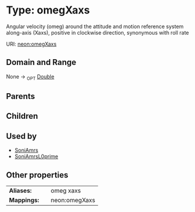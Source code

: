 
# Type: omegXaxs


Angular velocity (omeg) around the attitude and motion reference system along-axis (Xaxs), positive in clockwise direction, synonymous with roll rate

URI: [neon:omegXaxs](https://data.neonscience.org/omegXaxs)


## Domain and Range

None ->  <sub>OPT</sub> [Double](types/Double.md)

## Parents


## Children


## Used by

 * [SoniAmrs](SoniAmrs.md)
 * [SoniAmrsL0prime](SoniAmrsL0prime.md)

## Other properties

|  |  |  |
| --- | --- | --- |
| **Aliases:** | | omeg xaxs |
| **Mappings:** | | neon:omegXaxs |


